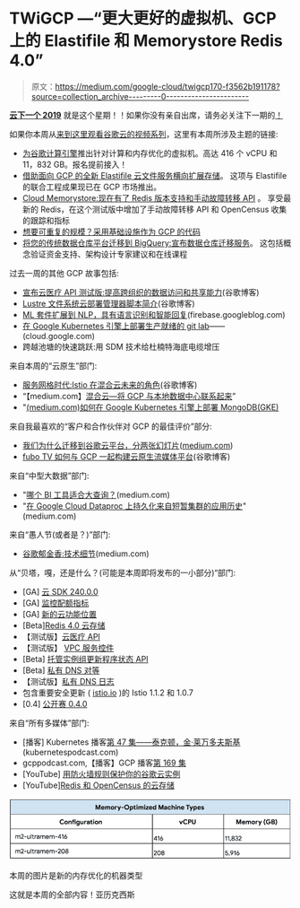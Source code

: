 # TWiGCP —“更大更好的虚拟机、GCP 上的 Elastifile 和 Memorystore Redis 4.0”

> 原文：<https://medium.com/google-cloud/twigcp170-f3562b191178?source=collection_archive---------0----------------------->

[**云下一个 2019**](http://g.co/cloudnext) 就是这个星期！！如果你没有亲自出席，请务必关注下一期的[！](http://gtech.run/39w8s)

如果你本周从[来到这里观看谷歌云的视频系列](http://gtech.run/ju4em)，这里有本周所涉及主题的链接:

*   [为谷歌计算引擎](http://gtech.run/hej94)推出针对计算和内存优化的虚拟机。高达 416 个 vCPU 和 11，832 GB。报名提前接入！
*   [借助面向 GCP 的全新 Elastifile 云文件服务横向扩展存储](http://gtech.run/vl7lx)。 [](https://gtech.run/vl7lx) 这项与 Elastifile 的联合工程成果现已在 GCP 市场推出。
*   [Cloud Memorystore:现在有了 Redis 版本支持和手动故障转移 API](http://gtech.run/xa92f) 。
    享受最新的 Redis，在这个测试版中增加了手动故障转移 API 和 OpenCensus 收集的跟踪和指标
*   [想要可重复的规模？采用基础设施作为 GCP 的代码](http://gtech.run/cy693)
*   [将您的传统数据仓库平台迁移到 BigQuery:宣布数据仓库迁移服务](http://gtech.run/2uglu)。 [](https://gtech.run/2uglu) 这包括概念验证资金支持、架构设计专家建议和在线课程

过去一周的其他 GCP 故事包括:

*   [宣布云医疗 API 测试版:提高跨组织的数据访问和共享能力](http://gtech.run/twcdj)(谷歌博客)
*   [Lustre 文件系统云部署管理器脚本简介](http://gtech.run/mfjxv)(谷歌博客)
*   [ML 套件扩展到 NLP，具有语言识别和智能回复](http://gtech.run/r2myn)(firebase.googleblog.com)
*   [在 Google Kubernetes 引擎上部署生产就绪的 git lab](http://gtech.run/ncjhc)——(cloud.google.com)
*   跨越池塘的快速跳跃:用 SDM 技术给杜楠特海底电缆增压

来自本周的“云原生”部门:

*   [服务网格时代:Istio 在混合云未来的角色](http://gtech.run/rnzmt)(谷歌博客)
*   “【medium.com】[混合云—将 GCP 与本地数据中心联系起来](http://gtech.run/8s29l)”
*   "[(medium.com)如何在 Google Kubernetes 引擎上部署 MongoDB(GKE)](http://gtech.run/dy3wu)

来自我最喜欢的“客户和合作伙伴对 GCP 的最佳评价”部分:

*   [我们为什么迁移到谷歌云平台，分两张幻灯片](http://gtech.run/fd874)([medium.com](/))
*   [fubo TV 如何与 GCP 一起构建云原生流媒体平台](http://gtech.run/9mhk6)(谷歌博客)

来自“中型大数据”部门:

*   "[哪个 BI 工具适合大查询？](http://gtech.run/svd23)(medium.com)
*   "[在 Google Cloud Dataproc 上持久化来自短暂集群的应用历史](http://gtech.run/gq75y)"(medium.com)

来自“愚人节(或者是？)”部门:

*   [谷歌郁金香:技术细节](http://gtech.run/fzct9)(medium.com)

从“贝塔，嘎，还是什么？(可能是本周即将发布的一小部分)“部门:

*   [GA] [云 SDK 240.0.0](http://gtech.run/wfg8w)
*   [GA] [监控配额指标](http://gtech.run/fpd3x)
*   [GA] [新的云功能位置](http://gtech.run/6qpvx)
*   [Beta][Redis 4.0 云存储](http://gtech.run/xa92f)
*   【测试版】[云医疗 API](http://gtech.run/twcdj)
*   【测试版】 [VPC 服务控件](http://gtech.run/ug24j)
*   [Beta] [托管实例组更新程序状态 API](http://gtech.run/cbvgt)
*   [Beta] [私有 DNS 对等](http://gtech.run/67pqw)
*   【测试版】[私有 DNS 日志](http://gtech.run/kx7hg)
*   包含重要安全更新 ( [istio.io](http://istio.io/) )的 Istio 1.1.2 和 1.0.7
*   [0.4] [公开赛 0.4.0](http://gtech.run/62vzy)

来自“所有多媒体”部门:

*   [播客] Kubernetes 播客[第 47 集——泰克顿，金·莱万多夫斯基](http://gtech.run/srmz5)(kubernetespodcast.com)
*   gcppodcast.com,【播客】GCP 播客[第 169 集](http://gtech.run/net69)
*   [YouTube] [用防火墙规则保护你的谷歌云实例](http://gtech.run/84mj9)
*   [YouTube][Redis 和 OpenCensus 的云存储](http://gtech.run/56wkh)

[![](img/3f311fdb8ac6b03b03c27036a3e17c25.png)](http://gtech.run/hej94)

本周的图片是新的内存优化的机器类型

这就是本周的全部内容！亚历克西斯